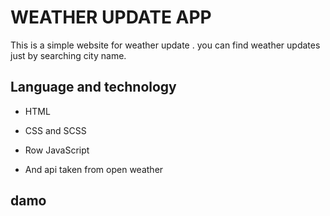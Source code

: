 

# WEATHER UPDATE APP
This is a simple website for weather update . you can find weather updates just by searching city name.

## Language and technology
- HTML

- CSS and SCSS

- Row JavaScript

- And api taken from open weather 





## damo
